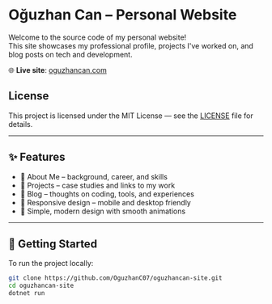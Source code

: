 # Oğuzhan Can – Personal Website

Welcome to the source code of my personal website!  
This site showcases my professional profile, projects I've worked on, and blog posts on tech and development.

🌐 **Live site**: [oguzhancan.com](https://oguzhancan.com)

## License

This project is licensed under the MIT License — see the [LICENSE](LICENSE) file for details.

---

## ✨ Features

- 📄 About Me – background, career, and skills  
- 💼 Projects – case studies and links to my work  
- 📝 Blog – thoughts on coding, tools, and experiences  
- 📱 Responsive design – mobile and desktop friendly  
- 🎨 Simple, modern design with smooth animations

---

## 🚀 Getting Started

To run the project locally:

```bash
git clone https://github.com/OguzhanC07/oguzhancan-site.git
cd oguzhancan-site
dotnet run
